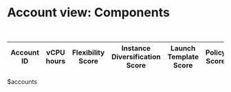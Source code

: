 # Account view: Components

&nbsp;

Account ID | vCPU hours | Flexibility Score | Instance Diversification Score | Launch Template Score | Policy Score | Scaling Score
----|------------|-----|-----|-----|-----|-----
$accounts
